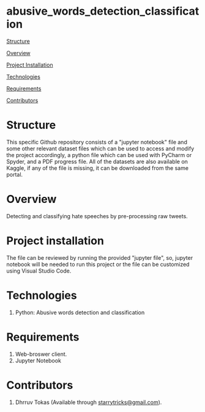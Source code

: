 # abusive_words_detection_classification

[Structure](#structure)

[Overview](#overview)

[Project Installation](#project-installation)

[Technologies](#technologies)

[Requirements](#requirements)

[Contributors](#contributors)

# Structure

This specific Github repository consists of a "jupyter notebook" file and some other relevant dataset files which can be used to access and modify the project accordingly, a python file which can be used with PyCharm or Spyder, and a PDF progress file. All of the datasets are also available on Kaggle, if any of the file is missing, it can be downloaded from the same portal.

# Overview

Detecting and classifying hate speeches by pre-processing raw tweets.

# Project installation

The file can be reviewed by running the provided "jupyter file", so, jupyter notebook will be needed to run this project or the file can be customized using Visual Studio Code.

# Technologies

1. Python: Abusive words detection and classification

# Requirements

1. Web-broswer client.
2. Jupyter Notebook

# Contributors

1. Dhrruv Tokas (Available through starrytricks@gmail.com).

